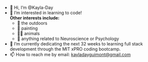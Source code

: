 - 👋 Hi, I’m @Kayla-Day
- 👀 I’m interested in learning to code! 
     <br><strong>Other interests include:</strong> 
     - 🌲 the outdoors 
     - 🎨 painting 
     - 🐻‍❄️ animals
     - 🧠 anything related to Neuroscience or Psychology  
- 🌱 I’m currently dedicating the next 32 weeks to learning full stack development through the MIT xPRO coding bootcamp.
- 📫 How to reach me by email: kayladayguimont@gmail.com

<!---
Kayla-Day/Kayla-Day is a ✨ special ✨ repository because its `README.md` (this file) appears on your GitHub profile.
You can click the Preview link to take a look at your changes.
--->
   

